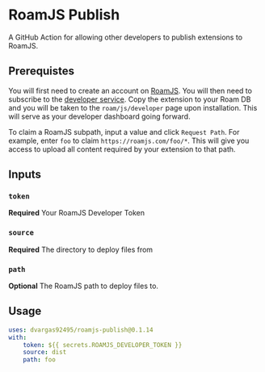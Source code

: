 # RoamJS Publish

A GitHub Action for allowing other developers to publish extensions to RoamJS.

## Prerequistes

You will first need to create an account on [RoamJS](https://roamjs.com). You will then need to subscribe to the [developer service](https://roamjs.com/services/developer). Copy the extension to your Roam DB and you will be taken to the `roam/js/developer` page upon installation. This will serve as your developer dashboard going forward.

To claim a RoamJS subpath, input a value and click `Request Path`. For example, enter `foo` to claim `https://roamjs.com/foo/*`. This will give you access to upload all content required by your extension to that path.

## Inputs

### `token`

**Required** Your RoamJS Developer Token

### `source`

**Required** The directory to deploy files from

### `path`

**Optional** The RoamJS path to deploy files to.

## Usage

```yaml
uses: dvargas92495/roamjs-publish@0.1.14
with:
    token: ${{ secrets.ROAMJS_DEVELOPER_TOKEN }}
    source: dist
    path: foo
```
